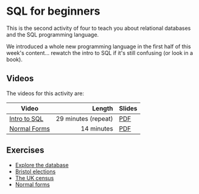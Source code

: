 # SQL for beginners

This is the second activity of four to teach you about relational databases and the SQL programming language.

We introduced a whole new programming language in the first half of
this week's content... rewatch the intro to SQL if it's still confusing
(or look in a book).

## Videos

The videos for this activity are:

| Video | Length | Slides |
|-------|-------:|--------|
| [Intro to SQL](https://web.microsoftstream.com/video/8f2881d9-82f7-4364-a227-e555b776cda0) | 29 minutes (repeat) | [PDF](https://uob-my.sharepoint.com/:b:/g/personal/me17847_bristol_ac_uk/EaUps_sEdCNAneB4qz3VcS0Bw-yqRF7knK6ODUGu00GtNA) |
| [Normal Forms](https://web.microsoftstream.com/video/6a9b6876-9e38-4e92-afed-7aaa872714cf?list=studio)   | 14 minutes | [PDF](https://uob-my.sharepoint.com/:b:/g/personal/me17847_bristol_ac_uk/EQzXXyCAs-NCicgguerjs2AB6uzpeLsteXg2I07g0MjLZg?e=SzrlgF) |

## Exercises

  - [Explore the database](./explore-database.md)
  - [Bristol elections](.//elections.md)
  - [The UK census](./census.md)
  - [Normal forms](./normalforms.md)
